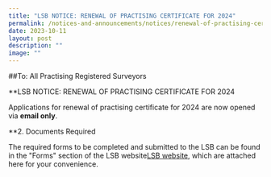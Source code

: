 ```yaml
---
title: "LSB NOTICE: RENEWAL OF PRACTISING CERTIFICATE FOR 2024"
permalink: /notices-and-announcements/notices/renewal-of-practising-certificate-2024/
date: 2023-10-11
layout: post
description: ""
image: ""
---
```

##To: All Practising Registered Surveyors

**LSB NOTICE: RENEWAL OF PRACTISING CERTIFICATE FOR 2024

Applications for renewal of practising certificate for 2024 are now opened via **email only**.

**2. Documents Required

The required forms to be completed and submitted to the LSB can be found in the "Forms" section of the LSB website[LSB website](https://lsb.mlaw.gov.sg), which are attached here for your convenience.
